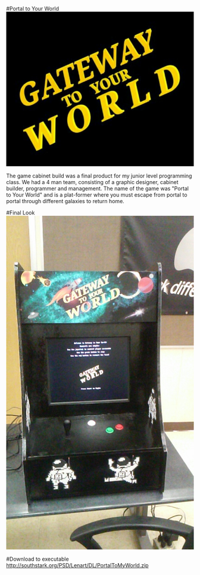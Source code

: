 #Portal to Your World
![Game logo](https://github.com/ChrisDesigns/Game-Cabinet-Build/blob/master/logo.jpg?raw=true)

The game cabinet build was a final product for my junior level programming class. We had a 4 man team, consisting of a graphic designer, cabinet builder, programmer and management. The name of the game was "Portal to Your World" and is a plat-former where you must escape from portal to portal through different galaxies to return home.

#Final Look
![Game Cabinet](https://github.com/ChrisDesigns/Game-Cabinet-Build/blob/master/cabinet.jpg?raw=true)

#Download to executable
http://southstark.org/PSD/Lenart/DL/PortalToMyWorld.zip
